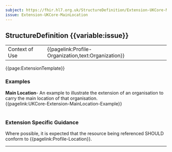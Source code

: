 ```yaml
---
subject: https://fhir.hl7.org.uk/StructureDefinition/Extension-UKCore-MainLocation
issue: Extension-UKCore-MainLocation
---
```

## StructureDefinition {{variable:issue}}

<table id="addToTranspose">
<tr><td>Context of Use</td>
<td>{{pagelink:Profile-Organization,text:Organization}}</td>
</tr>
</table>

{{page:ExtensionTemplate}}

<div id="Examples" class="tabcontent">
  <h3>Examples</h3>
<b>Main Location</b>- An example to illustrate the extension of an organisation to carry the main location of that organisation.</br>
{{pagelink:UKCore-Extension-MainLocation-Example}}
<br><br>
</div>

<h3 id="guidance-mainlocation">Extension Specific Guidance</h3>

Where possible, it is expected that the resource being referenced SHOULD conform to {{pagelink:Profile-Location}}.

---

